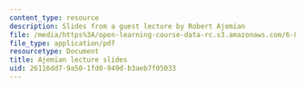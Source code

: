 ```yaml
---
content_type: resource
description: Slides from a guest lecture by Robert Ajemian
file: /media/https%3A/open-learning-course-data-rc.s3.amazonaws.com/6-803-the-human-intelligence-enterprise-spring-2019/26116dd79a501fd0949db3aeb7f05033_MIT6_803S19_ajemian_slides.pdf
file_type: application/pdf
resourcetype: Document
title: Ajemian lecture slides
uid: 26116dd7-9a50-1fd0-949d-b3aeb7f05033
---
```

